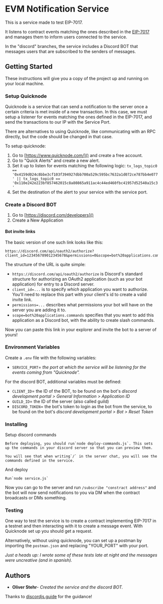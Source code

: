 # EVM Notification Service

This is a service made to test EIP-7017.

It listens to contract events matching the ones described in the [EIP-7017](https://github.com/ethereum/EIPs/pull/7017/files?short_path=146c8a7#diff-146c8a7c8ef40fa58a8c36a845415ceb1a739450bb456d9ed86799b15cf2a4bb) and manages them to inform users connected to the service.

In the "discord" branches, the service includes a Discord BOT that messages users that are subscribed to the senders of messages.

## Getting Started

These instructions will give you a copy of the project up and running on
your local machine.

### Setup Quicknode

Quicknode is a service that can send a notification to the server once a certain criteria is met inside of a new transaction. In this case, we must setup a listener for events matching the ones defined in the EIP-7017, and send the transactions to our IP with the Service Port.

There are alternatives to using Quicknode, like communicating with an RPC directly, but the code should be changed in that case.

To setup quicknode:

1. Go to [https://www.quicknode.com/]() and create a free account.
2. Go to "Quick Alerts" and create a new alert.
3. Set it up to listen for events matching the following logic: `tx_logs_topic0 == '0x4159d024c8bbe3cf103f394927dbb700a529c595bc7632a1d072ce787bb4e077' || tx_logs_topic0 == '0x110e242e223bf857462015c8a80865a911ac4c44ed460fbc41957d52540a15c3'`
4. Set the destination of the alert to your service with the service port.

### Create a Discord BOT

1. Go to [https://discord.com/developers]()
2. Create a New Application

#### Bot invite links

The basic version of one such link looks like this:

```text
https://discord.com/api/oauth2/authorize?client_id=123456789012345678&permissions=0&scope=bot%20applications.commands
```

The structure of the URL is quite simple:

* `https://discord.com/api/oauth2/authorize` is Discord's standard structure for authorizing an OAuth2 application (such as your bot application) for entry to a Discord server.
* `client_id=...` is to specify *which* application you want to authorize. You'll need to replace this part with your client's id to create a valid invite link.
* `permissions=...` describes what permissions your bot will have on the server you are adding it to.
* `scope=bot%20applications.commands` specifies that you want to add this application as a Discord bot, with the ability to create slash commands.

Now you can paste this link in your explorer and invite the bot to a server of yours!

### Environment Variables

Create a `.env` file with the following variables:

* `SERVICE_PORT`= *the port at which the service will be listening for the events coming from "Quicknode".*

For the discord BOT, additional variables must be defined:

* `CLIENT_ID`= the ID of the BOT, to be found on the bot's *discord development portal > General Information > Application ID*
* `GUILD_ID`= the ID of the server (also called guild)
* `DISCORD_TOKEN`= the bot's token to login as the bot from the service, to be found on the bot's *discord development portal > Bot > Reset Token*

### Installing

Setup discord commands

    Before deploying, you should run`node deploy-commands.js`. This sets up the commands in your discord server so that you can preview them.

    You will see that when writing`/` in the server chat, you will see the commands defined in the service.

And deploy

    Run`node service.js`

Now you can go to the server and run `/subscribe "constract address"` and the bot will now send notifications to you via DM when the contract broadcasts or DMs something.

### Testing

One way to test the service is to create a contract implementing EIP-7017 in a testnet and then interacting with it to create a message event. With Quicknode set up you should get a request.

Alternatively, without using quicknode, you can set up a postman by importing the `postman.json` and replacing "YOUR_PORT" with your port.

*Just a heads up: I wrote some of these tests late at night and the messages were uncreative (and in spanish).*

## Authors

- **Oliver Stehr**- *Created the service and the discord BOT.*

Thanks to [discordjs.guide](https://discordjs.guide/) for the guidance!
